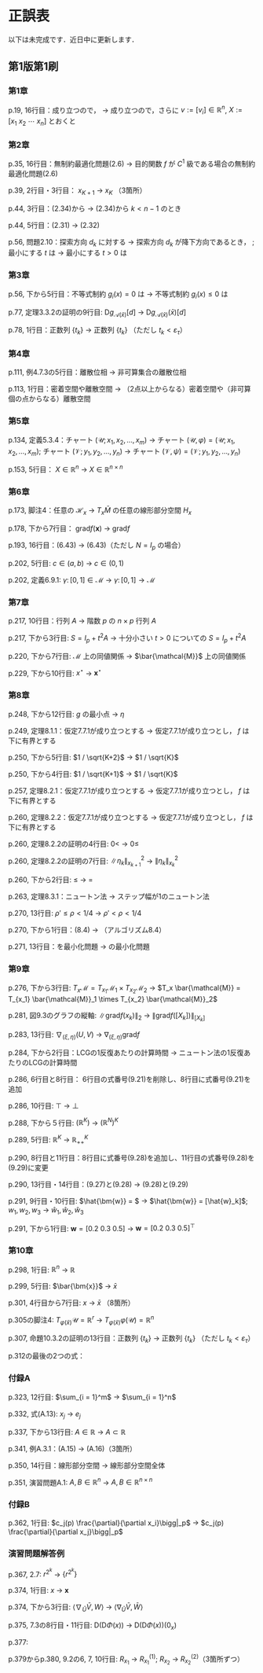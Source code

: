 # 正誤表
以下は未完成です．近日中に更新します．

## 第1版第1刷

### 第1章
p.19, 16行目：成り立つので， -> 成り立つので，さらに $v := [v_i] \in \mathbb{R}^n$, $X := [x_1\ x_2\ \cdots\ x_n]$ とおくと

### 第2章
p.35, 16行目：無制約最適化問題(2.6) -> 目的関数 $f$ が $C^1$ 級である場合の無制約最適化問題(2.6)

p.39, 2行目・3行目： $x_{K+1}$ -> $x_K$ （3箇所）

p.44, 3行目：(2.34)から -> (2.34)から $k < n-1$ のとき

p.44, 5行目：(2.31) -> (2.32)

p.56, 問題2.10：探索方向 $d_k$ に対する -> 探索方向 $d_k$ が降下方向であるとき， ; 最小にする $t$ は -> 最小にする $t > 0$ は

### 第3章
p.56, 下から5行目：不等式制約 $g_i(x) = 0$ は -> 不等式制約 $g_i(x) \leq 0$ は

p.77, 定理3.3.2の証明の9行目: $\mathrm{D} g_{\mathcal{A}(\bar{x})}[d]$ -> $\mathrm{D} g_{\mathcal{A}(\bar{x})}(\bar{x})[d]$

p.78, 1行目：正数列 $\{t_k\}$ -> 正数列 $\{t_k\}$ （ただし $t_k < \varepsilon_{\tau}$）

### 第4章
p.111, 例4.7.3の5行目：離散位相 -> 非可算集合の離散位相

p.113, 1行目：密着空間や離散空間 -> （2点以上からなる）密着空間や（非可算個の点からなる）離散空間

### 第5章
p.134, 定義5.3.4：チャート $(\mathcal{U}; x_1, x_2, \ldots, x_m)$ -> チャート $(\mathcal{U}, \varphi) = (\mathcal{U}; x_1, x_2, \ldots, x_m)$; チャート $(\mathcal{V}; y_1, y_2, \ldots, y_n)$ -> チャート $(\mathcal{V}, \psi) = (\mathcal{V}; y_1, y_2, \ldots, y_n)$

p.153, 5行目： $X \in \mathbb{R}^n$ -> $X \in \mathbb{R}^{n \times n}$

### 第6章
p.173, 脚注4：任意の $\mathcal{H}_x$ -> $T_x \bar{M}$ の任意の線形部分空間 $H_x$

p.178, 下から7行目： $\mathrm{grad}f(\bm{x})$ -> $\mathrm{grad}f$

p.193, 16行目：(6.43) -> (6.43)（ただし $N = I_p$ の場合）

p.202, 5行目: $c \in (a, b)$ -> $c \in (0, 1)$

p.202, 定義6.9.1: $\gamma \colon [0, 1] \in \mathcal{M}$ -> $\gamma \colon [0, 1] \to \mathcal{M}$

### 第7章
p.217, 10行目：行列 $A$ -> 階数 $p$ の $n \times p$ 行列 $A$

p.217, 下から3行目: $S = I_p + t^2 A$ -> 十分小さい $t > 0$ についての $S = I_p + t^2 A$

p.220, 下から7行目: $\mathcal{M}$ 上の同値関係 -> $\bar{\mathcal{M}}$ 上の同値関係

p.229, 下から10行目: $x^{\star}$ -> $\bm{x}^{\star}$

### 第8章
p.248, 下から12行目: $g$ の最小点 -> $\eta$

p.249, 定理8.1.1：仮定7.7.1が成り立つとする -> 仮定7.7.1が成り立つとし， $f$ は下に有界とする

p.250, 下から5行目: $1 / \sqrt{K+2}$ -> $1 / \sqrt{K}$

p.250, 下から4行目: $1 / \sqrt{K+1}$ -> $1 / \sqrt{K}$

p.257, 定理8.2.1：仮定7.7.1が成り立つとする -> 仮定7.7.1が成り立つとし， $f$ は下に有界とする

p.260, 定理8.2.2：仮定7.7.1が成り立つとする -> 仮定7.7.1が成り立つとし， $f$ は下に有界とする

p.260, 定理8.2.2の証明の4行目: $0 <$ -> $0 \leq$

p.260, 定理8.2.2の証明の7行目: $\|\eta_k\|_{x_{k+1}}^2$ -> $\|\eta_k\|_{x_{k}}^2$

p.260, 下から2行目: $\leq$ -> $=$

p.263, 定理8.3.1：ニュートン法 -> ステップ幅が1のニュートン法

p.270, 13行目: $\rho' \leq \rho < 1/4$ -> $\rho' < \rho < 1/4$

p.270, 下から1行目：(8.4) -> （アルゴリズム8.4）

p.271, 13行目：を最小化問題 -> の最小化問題

### 第9章
p.276, 下から3行目: $T_x \mathcal{M} = T_{x_1} \mathcal{M}_1 \times T_{x_2} \mathcal{M}_2$ -> $T_x \bar{\mathcal{M}} = T_{x_1} \bar{\mathcal{M}}_1 \times T_{x_2} \bar{\mathcal{M}}_2$

p.281, 図9.3のグラフの縦軸: $\|\mathrm{grad}f(x_k)\|_2$ -> $\|\mathrm{grad}f([X_k])\|_{[X_k]}$

p.283, 13行目: $\nabla_{(\xi, \eta)}(U, V)$ -> $\nabla_{(\xi, \eta)} \mathrm{grad}f$

p.284, 下から2行目：LCGの1反復あたりの計算時間 -> ニュートン法の1反復あたりのLCGの計算時間

p.286, 6行目と8行目： 6行目の式番号(9.21)を削除し、8行目に式番号(9.21)を追加

p.286, 10行目: $\top$ -> $\perp$

p.288, 下から５行目: $(\mathbb{R}^K)$ -> $(\mathbb{R}^N)^K$

p.289, 5行目: $\mathbb{R}^K$ -> $\mathbb{R}^K_{++}$

p.290, 8行目と11行目：8行目に式番号(9.28)を追加し、11行目の式番号(9.28)を(9.29)に変更

p.290, 13行目・14行目：(9.27)と(9.28) -> (9.28)と(9.29)

p.291, 9行目・10行目: $\hat{\bm{w}} = $ -> $\hat{\bm{w}} = [\hat{w}_k]$; $w_1, w_2, w_3$ -> $\hat{w}_1, \hat{w}_2, \hat{w}_3$

p.291, 下から1行目: $\bm{w} = [0.2 \ 0.3 \ 0.5]$ -> $\bm{w} = [0.2 \ 0.3 \ 0.5]^{\top}$

### 第10章
p.298, 1行目: $\mathbb{R}^n$ -> $\mathbb{R}$

p.299, 5行目: $\bar{\bm{x}}$ -> $\bar{x}$

p.301, 4行目から7行目: $x$ -> $\bar{x}$ （8箇所）

p.305の脚注4: $T_{\varphi(\bar{x})} \mathcal{U} = \mathbb{R}^r$ -> $T_{\varphi(\bar{x})} \varphi(\mathcal{U}) = \mathbb{R}^n$

p.307, 命題10.3.2の証明の13行目：正数列 $\{t_k\}$ -> 正数列 $\{t_k\}$ （ただし $t_k < \varepsilon_{\tau}$）

p.312の最後の2つの式：

### 付録A
p.323, 12行目: $\sum_{i = 1}^m$ -> $\sum_{i = 1}^n$

p.332, 式(A.13): $x_j$ -> $e_j$

p.337, 下から13行目: $A \in \mathbb{R}$ -> $A \subset \mathbb{R}$

p.341, 例A.3.1：(A.15) -> (A.16)（3箇所）

p.350, 14行目：線形部分空間 -> 線形部分空間全体

p.351, 演習問題A.1: $A, B \in \mathbb{R}^n$ -> $A, B \in \mathbb{R}^{n \times n}$

### 付録B
p.362, 1行目: $c_j(p) \frac{\partial}{\partial x_i}\bigg|_p$ -> $c_j(p) \frac{\partial}{\partial x_j}\bigg|_p$

### 演習問題解答例
p.367, 2.7: $r^{2^k}$ -> $\{r^{2^k}\}$

p.374, 1行目: $x$ -> $\bm{x}$

p.374, 下から3行目: $\langle \nabla_{\bar{U}}\bar{V}, W\rangle$ -> $\langle \nabla_{\bar{U}}\bar{V}, \bar{W}\rangle$

p.375, 7.3の8行目・11行目: $\mathrm{D}\big(\mathrm{D}\Phi(x)\big)$ -> $\mathrm{D}\big(\mathrm{D}\Phi(x)\big)(0_x)$

p.377: 

p.379からp.380, 9.2の6, 7, 10行目: $R_{x_1}$ -> $R_{x_1}^{(1)}$; $R_{x_2}$ -> $R_{x_2}^{(2)}$（3箇所ずつ）
